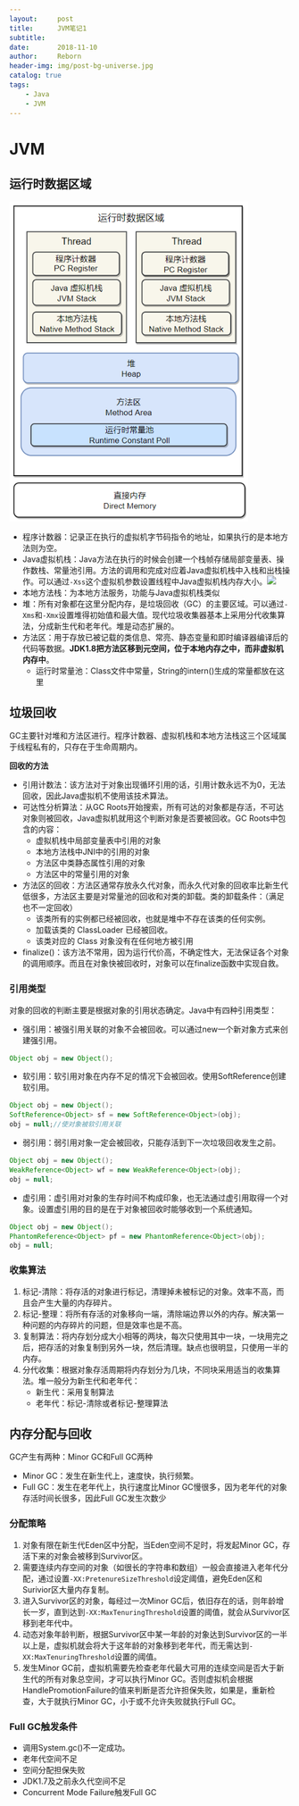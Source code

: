 ```yaml
---
layout:     post
title:      JVM笔记1
subtitle:   
date:       2018-11-10
author:     Reborn
header-img: img/post-bg-universe.jpg
catalog: true
tags:
    - Java
    - JVM
---
```


# JVM

## 运行时数据区域

![](./JVM1.png)

- 程序计数器：记录正在执行的虚拟机字节码指令的地址，如果执行的是本地方法则为空。
- Java虚拟机栈：Java方法在执行的时候会创建一个栈帧存储局部变量表、操作数栈、常量池引用。方法的调用和完成对应着Java虚拟机栈中入栈和出栈操作。可以通过`-Xss`这个虚拟机参数设置线程中Java虚拟机栈内存大小。![](E:\Files\Blog\Blog\JavaSE\JVM2.png)
- 本地方法栈：为本地方法服务，功能与Java虚拟机栈类似
- 堆：所有对象都在这里分配内存，是垃圾回收（GC）的主要区域。可以通过`-Xms`和`-Xmx`设置堆得初始值和最大值。现代垃圾收集器基本上采用分代收集算法，分成新生代和老年代。堆是动态扩展的。
- 方法区：用于存放已被记载的类信息、常亮、静态变量和即时编译器编译后的代码等数据。**JDK1.8把方法区移到元空间，位于本地内存之中，而非虚拟机内存中**。
  - 运行时常量池：Class文件中常量，String的intern()生成的常量都放在这里



## 垃圾回收

GC主要针对堆和方法区进行。程序计数器、虚拟机栈和本地方法栈这三个区域属于线程私有的，只存在于生命周期内。



**回收的方法**

- 引用计数法：该方法对于对象出现循环引用的话，引用计数永远不为0，无法回收，因此Java虚拟机不使用该技术算法。
- 可达性分析算法：从GC Roots开始搜索，所有可达的对象都是存活，不可达对象则被回收，Java虚拟机就用这个判断对象是否要被回收。GC Roots中包含的内容：
  - 虚拟机栈中局部变量表中引用的对象
  - 本地方法栈中JNI中的引用的对象
  - 方法区中类静态属性引用的对象
  - 方法区中的常量引用的对象
- 方法区的回收：方法区通常存放永久代对象，而永久代对象的回收率比新生代低很多，方法区主要是对常量池的回收和对类的卸载。类的卸载条件：（满足也不一定回收）
  - 该类所有的实例都已经被回收，也就是堆中不存在该类的任何实例。
  - 加载该类的 ClassLoader 已经被回收。
  - 该类对应的 Class 对象没有在任何地方被引用
- finalize()：该方法不常用，因为运行代价高，不确定性大，无法保证各个对象的调用顺序。而且在对象快被回收时，对象可以在finalize函数中实现自救。



### 引用类型

对象的回收的判断主要是根据对象的引用状态确定。Java中有四种引用类型：

- 强引用：被强引用关联的对象不会被回收。可以通过new一个新对象方式来创建强引用。

```java
Object obj = new Object();
```

- 软引用：软引用对象在内存不足的情况下会被回收。使用SoftReference创建软引用。

```java
Object obj = new Object();
SoftReference<Object> sf = new SoftReference<Object>(obj);
obj = null;//使对象被软引用关联
```

- 弱引用：弱引用对象一定会被回收，只能存活到下一次垃圾回收发生之前。

```java
Object obj = new Object();
WeakReference<Object> wf = new WeakReference<Object>(obj);
obj = null;
```

- 虚引用：虚引用对对象的生存时间不构成印象，也无法通过虚引用取得一个对象。设置虚引用的目的是在于对象被回收时能够收到一个系统通知。

```java
Object obj = new Object();
PhantomReference<Object> pf = new PhantomReference<Object>(obj);
obj = null;
```

### 收集算法

1. 标记-清除：将存活的对象进行标记，清理掉未被标记的对象。效率不高，而且会产生大量的内存碎片。
2. 标记-整理：将所有存活的对象移向一端，清除端边界以外的内存。解决第一种问题的内存碎片的问题，但是效率也是不高。
3. 复制算法：将内存划分成大小相等的两块，每次只使用其中一块，一块用完之后，把存活的对象复制到另外一块，然后清理。缺点也很明显，只使用一半的内存。
4. 分代收集：根据对象存活周期将内存划分为几块，不同块采用适当的收集算法。堆一般分为新生代和老年代：
   - 新生代：采用复制算法
   - 老年代：标记-清除或者标记-整理算法



## 内存分配与回收

GC产生有两种：Minor GC和Full GC两种

- Minor GC：发生在新生代上，速度快，执行频繁。
- Full GC：发生在老年代上，执行速度比Minor GC慢很多，因为老年代的对象存活时间长很多，因此Full GC发生次数少

### 分配策略

1. 对象有限在新生代Eden区中分配，当Eden空间不足时，将发起Minor GC，存活下来的对象会被移到Survivor区。
2. 需要连续内存空间的对象（如很长的字符串和数组）一般会直接进入老年代分配，通过设置`-XX:PretenureSizeThreshold`设定阈值，避免Eden区和Surivior区大量内存复制。
3. 进入Survivor区的对象，每经过一次Minor GC后，依旧存在的话，则年龄增长一岁，直到达到`-XX:MaxTenuringThreshold`设置的阈值，就会从Survivor区移到老年代中。
4. 动态对象年龄判断，根据Survivor区中某一年龄的对象达到Survivor区的一半以上是，虚拟机就会将大于这年龄的对象移到老年代，而无需达到`-XX:MaxTenuringThreshold`设置的阈值。
5. 发生Minor GC前，虚拟机需要先检查老年代最大可用的连续空间是否大于新生代的所有对象总空间，才可以执行Minor GC。否则虚拟机会根据HandlePromotionFailure的值来判断是否允许担保失败，如果是，重新检查，大于就执行Minor GC，小于或不允许失败就执行Full GC。

### Full GC触发条件

- 调用System.gc()不一定成功。
- 老年代空间不足
- 空间分配担保失败
- JDK1.7及之前永久代空间不足
- Concurrent Mode Failure触发Full GC